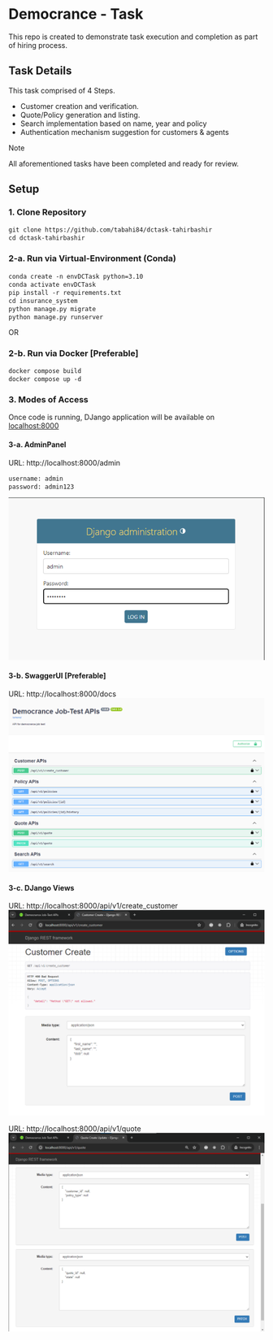 # Democrance - Task
This repo is created to demonstrate task execution and completion as part of hiring process.


## Task Details
This task comprised of 4 Steps.
- Customer creation and verification.
- Quote/Policy generation and listing.
- Search implementation based on name, year and policy
- Authentication mechanism suggestion for customers & agents

> [!NOTE]  
> All aforementioned tasks have been completed and ready for review.

## Setup
### 1. Clone Repository
```
git clone https://github.com/tabahi84/dctask-tahirbashir
cd dctask-tahirbashir
```

### 2-a. Run via Virtual-Environment (Conda)
```
conda create -n envDCTask python=3.10
conda activate envDCTask
pip install -r requirements.txt
cd insurance_system
python manage.py migrate
python manage.py runserver
```

OR

### 2-b. Run via Docker [Preferable]
```
docker compose build
docker compose up -d
```

### 3. Modes of Access
Once code is running, DJango application will be available on [localhost:8000](http://localhost:8000)

#### 3-a. AdminPanel
URL: http://localhost:8000/admin
```
username: admin
password: admin123
```
![Admin-Login-Page](__README-MEDIA__/Admin-Login.png)

#### 3-b. SwaggerUI [Preferable]
URL: http://localhost:8000/docs
![SwaggerUI](__README-MEDIA__/SwaggerUI.png)

#### 3-c. DJango Views
URL: http://localhost:8000/api/v1/create_customer
![DJango-View-CreateCustomer](__README-MEDIA__/DJango-Create-Customer.png)

URL: http://localhost:8000/api/v1/quote
![DJango-View-Quote](__README-MEDIA__/DJango-Quote.png)



